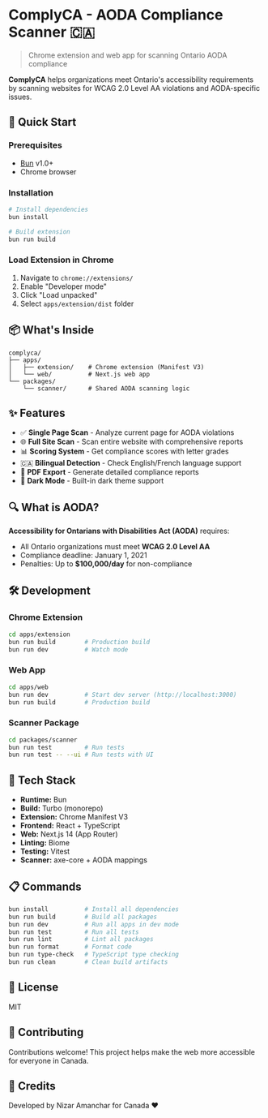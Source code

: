 # ComplyCA - AODA Compliance Scanner 🇨🇦

> Chrome extension and web app for scanning Ontario AODA compliance

**ComplyCA** helps organizations meet Ontario's accessibility requirements by scanning websites for WCAG 2.0 Level AA violations and AODA-specific issues.

## 🚀 Quick Start

### Prerequisites
- [Bun](https://bun.sh/) v1.0+
- Chrome browser

### Installation

```bash
# Install dependencies
bun install

# Build extension
bun run build
```

### Load Extension in Chrome

1. Navigate to `chrome://extensions/`
2. Enable "Developer mode"
3. Click "Load unpacked"
4. Select `apps/extension/dist` folder

## 📦 What's Inside

```
complyca/
├── apps/
│   ├── extension/    # Chrome extension (Manifest V3)
│   └── web/          # Next.js web app
└── packages/
    └── scanner/      # Shared AODA scanning logic
```

## ✨ Features

- ✅ **Single Page Scan** - Analyze current page for AODA violations
- 🌐 **Full Site Scan** - Scan entire website with comprehensive reports
- 📊 **Scoring System** - Get compliance scores with letter grades
- 🇨🇦 **Bilingual Detection** - Check English/French language support
- 📄 **PDF Export** - Generate detailed compliance reports
- 🌙 **Dark Mode** - Built-in dark theme support

## 🔍 What is AODA?

**Accessibility for Ontarians with Disabilities Act (AODA)** requires:
- All Ontario organizations must meet **WCAG 2.0 Level AA**
- Compliance deadline: January 1, 2021
- Penalties: Up to **$100,000/day** for non-compliance

## 🛠️ Development

### Chrome Extension
```bash
cd apps/extension
bun run build        # Production build
bun run dev          # Watch mode
```

### Web App
```bash
cd apps/web
bun run dev          # Start dev server (http://localhost:3000)
bun run build        # Production build
```

### Scanner Package
```bash
cd packages/scanner
bun run test         # Run tests
bun run test -- --ui # Run tests with UI
```

## 🧪 Tech Stack

- **Runtime:** Bun
- **Build:** Turbo (monorepo)
- **Extension:** Chrome Manifest V3
- **Frontend:** React + TypeScript
- **Web:** Next.js 14 (App Router)
- **Linting:** Biome
- **Testing:** Vitest
- **Scanner:** axe-core + AODA mappings

## 📋 Commands

```bash
bun install          # Install all dependencies
bun run build        # Build all packages
bun run dev          # Run all apps in dev mode
bun run test         # Run all tests
bun run lint         # Lint all packages
bun run format       # Format code
bun run type-check   # TypeScript type checking
bun run clean        # Clean build artifacts
```

## 📄 License

MIT

## 🤝 Contributing

Contributions welcome! This project helps make the web more accessible for everyone in Canada.

## 🙏 Credits

Developed by Nizar Amanchar for Canada ❤️
